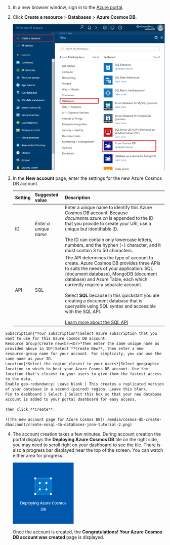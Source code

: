1. In a new browser window, sign in to the [Azure portal](https://portal.azure.cn/).
2. Click **Create a resource** > **Databases** > **Azure Cosmos DB**.

   ![The Azure portal Databases pane](./media/cosmos-db-create-dbaccount/create-nosql-db-databases-json-tutorial-1.png)

3. In the **New account** page, enter the settings for the new Azure Cosmos DB account. 

    Setting|Suggested value|Description
    ---|---|---
    ID|*Enter a unique name*|Enter a unique name to identify this Azure Cosmos DB account. Because *documents.azure.cn* is appended to the ID that you provide to create your URI, use a unique but identifiable ID.<br><br>The ID can contain only lowercase letters, numbers, and the hyphen (-) character, and it must contain 3 to 50 characters.
    API|SQL|The API determines the type of account to create. Azure Cosmos DB provides three APIs to suits the needs of your application: SQL (document database), MongoDB (document database) and Azure Table, each which currently require a separate account. <br><br>Select **SQL** because in this quickstart you are creating a document database that is queryable using SQL syntax and accessible with the SQL API.<br><br>[Learn more about the SQL API](../articles/cosmos-db/documentdb-introduction.md)|
<!-- Not Available on Gremlin (graph database) and Cassandra -->
    Subscription|*Your subscription*|Select Azure subscription that you want to use for this Azure Cosmos DB account. 
    Resource Group|Create new<br><br>*Then enter the same unique name as provided above in ID*|Select **Create New**, then enter a new resource-group name for your account. For simplicity, you can use the same name as your ID. 
    Location|*Select the region closest to your users*|Select geographic location in which to host your Azure Cosmos DB account. Use the location that's closest to your users to give them the fastest access to the data.
    Enable geo-redundancy| Leave blank | This creates a replicated version of your database in a second (paired) region. Leave this blank.  
    Pin to dashboard | Select | Select this box so that your new database account is added to your portal dashboard for easy access.

    Then click **Create**.

    ![The new account page for Azure Cosmos DB](./media/cosmos-db-create-dbaccount/create-nosql-db-databases-json-tutorial-2.png)

4. The account creation takes a few minutes. During account creation the portal displays the **Deploying Azure Cosmos DB** tile on the right side, you may need to scroll right on your dashboard to see the tile. There is also a progress bar displayed near the top of the screen. You can watch either area for progress. 

    ![The Azure portal Notifications pane](./media/cosmos-db-create-dbaccount/deploying-cosmos-db.png)

    Once the account is created, the **Congratulations! Your Azure Cosmos DB account was created** page is displayed.
<!--Update_Description: wording update-->
<!--ms.date: 03/05/2018-->
